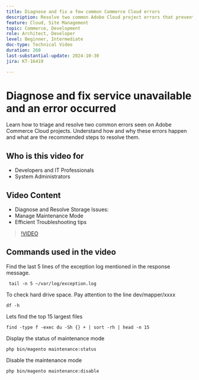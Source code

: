 ```yaml
---
title: Diagnose and fix a few common Commerce Cloud errors
description: Resolve two common Adobe Cloud project errors that prevent the site from loading.
feature: Cloud, Site Management
topic: Commerce, Development
role: Architect, Developer
level: Beginner, Intermediate
doc-type: Technical Video
duration: 260
last-substantial-update: 2024-10-30
jira: KT-16419

---
```


# Diagnose and fix service unavailable and an error occurred

Learn how to triage and resolve two common errors seen on Adobe Commerce Cloud projects.  Understand how and why these errors happen and what are the recommended steps to resolve them.

## Who is this video for

- Developers and IT Professionals
- System Administrators

## Video Content

- Diagnose and Resolve Storage Issues:
- Manage Maintenance Mode
- Efficient Troubleshooting tips

>[!VIDEO](https://video.tv.adobe.com/v/3435751?learn=on)


## Commands used in the video

Find the last 5 lines of the exception log mentioned in the response message.

```SHELL
 tail -n 5 ~/var/log/exception.log
```

To check hard drive space. Pay attention to the line dev/mapper/xxxx

```SHELL 
df -h
```

Lets find the top 15 largest files

```SHELL
find -type f -exec du -Sh {} + | sort -rh | head -n 15
```

Display the status of maintenance mode

```SHELL 
php bin/magento maintenance:status
```

Disable the maintenance mode

```SHELL
php bin/magento maintenance:disable 
```
